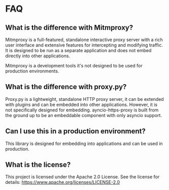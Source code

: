 # FAQ

## What is the difference with Mitmproxy?

Mitmproxy is a full-featured, standalone interactive proxy server with a rich user interface and extensive features for intercepting and modifying traffic. It is designed to be run as a separate application and does not embed directly into other applications.

Mitmproxy is a development tools it's not designed to be used for production environments.

## What is the difference with proxy.py?

Proxy.py is a lightweight, standalone HTTP proxy server, it can be extended with plugins and can be embedded into other applications. However, it is not specifically designed for embedding. ayncio-https-proxy is built from the ground up to be an embeddable component with only asyncio support.

## Can I use this in a production environment?

This library is designed for embedding into applications and can be used in production.

## What is the license?

This project is licensed under the Apache 2.0 License. See the license for details: https://www.apache.org/licenses/LICENSE-2.0
